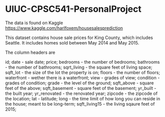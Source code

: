 # UIUC-CPSC541-PersonalProject
The data is found on Kaggle
https://www.kaggle.com/harlfoxem/housesalesprediction

This dataset contains house sale prices for King County, which includes Seattle. It includes homes sold between May 2014 and May 2015.

The column headers are

id;
date - sale date;
price;
bedrooms - the number of bedrooms;
bathrooms - the number of bathrooms;
sqrt_living - the square feet of living space;
sqft_lot - the size of the lot the property is on;
floors - the number of floors;
waterfront - wether there is a waterfront;
view - grades of view;
condition - grades of condition;
grade - the level of the ground;
sqft_above - square feet of the above;
sqft_basement - square feet of the basement;
yr_built - the built year;
yr_renovated - the renovated year;
zipcode - the zipcode of the location;
lat - latitude;
long - the time limit of how long you can reside in the house; meant to be long-term;
sqft_living15 - the living sqaure feet of 2015;
